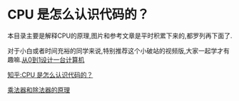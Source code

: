 <!--
 * @Author: aleimu
 * @Date: 2020-12-28 11:36:13
 * @Description: cpu原理
-->
# CPU 是怎么认识代码的？

本目录主要是解释CPU的原理,图片和参考文章是平时积累下来的,都罗列再下面了.

对于小白或者时间充裕的同学来说,特别推荐这个小破站的视频版,大家一起学才有趣嘛.[从0到1设计一台计算机](https://www.bilibili.com/video/BV1wi4y157D3)

[知乎:CPU 是怎么认识代码的？](https://www.zhihu.com/question/348237008)

[乘法器和除法器的原理](https://www.cnblogs.com/sfzyk/p/7444061.html)